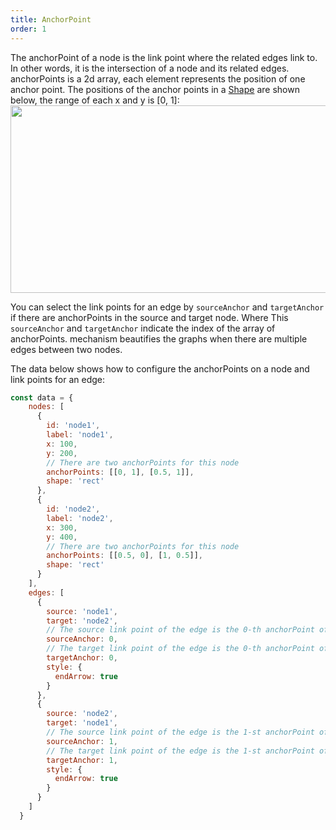 ```yaml
---
title: AnchorPoint
order: 1
---
```


The anchorPoint of a node is the link point where the related edges link to. In other words, it is the intersection of a node and its related edges. anchorPoints is a 2d array, each element represents the position of one anchor point. The positions of the anchor points in a [Shape](/en/docs/manual/middle/keyconcept/shape-keyshape) are shown below, the range of each x and y is [0, 1]:<br />
<img src='https://gw.alipayobjects.com/mdn/rms_f8c6a0/afts/img/A*EJTyR4j9VN4AAAAAAAAAAABkARQnAQ' width='600' height='300' />

You can select the link points for an edge by `sourceAnchor` and `targetAnchor` if there are anchorPoints in the source and target node. Where This `sourceAnchor` and `targetAnchor` indicate the index of the array of anchorPoints. mechanism beautifies the graphs when there are multiple edges between two nodes.

The data below shows how to configure the anchorPoints on a node and link points for an edge:
```javascript
const data = {
    nodes: [
      {
        id: 'node1',
        label: 'node1',
        x: 100,
        y: 200,
        // There are two anchorPoints for this node
        anchorPoints: [[0, 1], [0.5, 1]],
        shape: 'rect'
      },
      {
        id: 'node2',
        label: 'node2',
        x: 300,
        y: 400,
        // There are two anchorPoints for this node
        anchorPoints: [[0.5, 0], [1, 0.5]],
        shape: 'rect'
      }
    ],
    edges: [
      {
        source: 'node1',
        target: 'node2',
        // The source link point of the edge is the 0-th anchorPoint of the source node
        sourceAnchor: 0,
        // The target link point of the edge is the 0-th anchorPoint of the target node
        targetAnchor: 0,
        style: {
          endArrow: true
        }
      },
      {
        source: 'node2',
        target: 'node1',
        // The source link point of the edge is the 1-st anchorPoint of the source node
        sourceAnchor: 1,
        // The target link point of the edge is the 1-st anchorPoint of the target node
        targetAnchor: 1,
        style: {
          endArrow: true
        }
      }
    ]
  }
```
